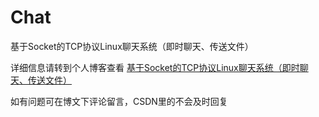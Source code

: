 # Chat
基于Socket的TCP协议Linux聊天系统（即时聊天、传送文件）

详细信息请转到个人博客查看  [基于Socket的TCP协议Linux聊天系统（即时聊天、传送文件）](https://www.marigold.website/#/readArticle?workId=83&author=Marigold&authorId=1000001)

如有问题可在博文下评论留言，CSDN里的不会及时回复
